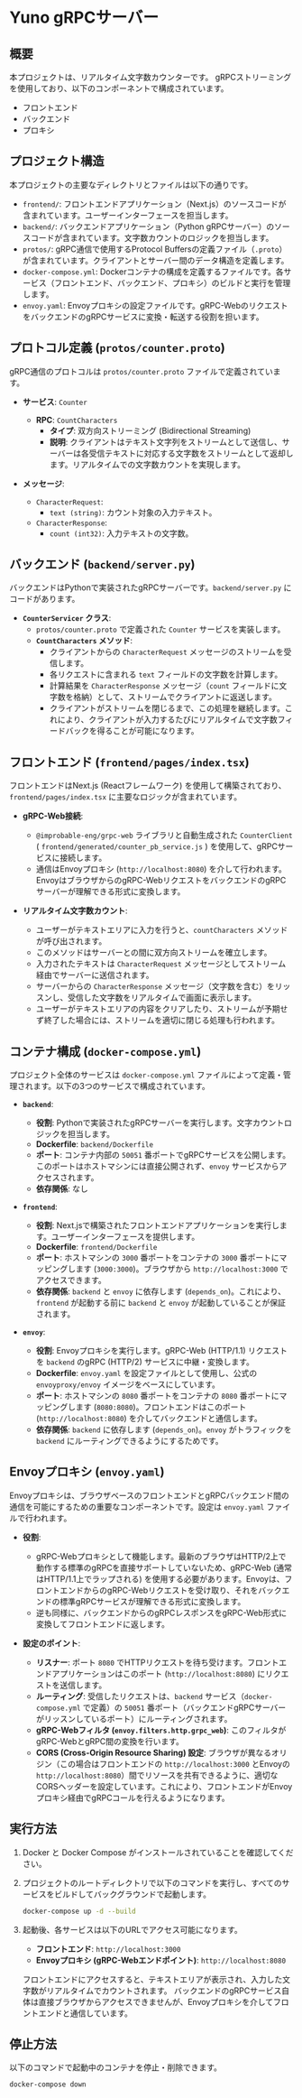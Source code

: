 # Yuno gRPCサーバー

## 概要

本プロジェクトは、リアルタイム文字数カウンターです。
gRPCストリーミングを使用しており、以下のコンポーネントで構成されています。

*   フロントエンド
*   バックエンド
*   プロキシ

## プロジェクト構造

本プロジェクトの主要なディレクトリとファイルは以下の通りです。

*   `frontend/`: フロントエンドアプリケーション（Next.js）のソースコードが含まれています。ユーザーインターフェースを担当します。
*   `backend/`: バックエンドアプリケーション（Python gRPCサーバー）のソースコードが含まれています。文字数カウントのロジックを担当します。
*   `protos/`: gRPC通信で使用するProtocol Buffersの定義ファイル（`.proto`）が含まれています。クライアントとサーバー間のデータ構造を定義します。
*   `docker-compose.yml`: Dockerコンテナの構成を定義するファイルです。各サービス（フロントエンド、バックエンド、プロキシ）のビルドと実行を管理します。
*   `envoy.yaml`: Envoyプロキシの設定ファイルです。gRPC-WebのリクエストをバックエンドのgRPCサービスに変換・転送する役割を担います。

## プロトコル定義 (`protos/counter.proto`)

gRPC通信のプロトコルは `protos/counter.proto` ファイルで定義されています。

*   **サービス**: `Counter`
    *   **RPC**: `CountCharacters`
        *   **タイプ**: 双方向ストリーミング (Bidirectional Streaming)
        *   **説明**: クライアントはテキスト文字列をストリームとして送信し、サーバーは各受信テキストに対応する文字数をストリームとして返却します。リアルタイムでの文字数カウントを実現します。

*   **メッセージ**:
    *   `CharacterRequest`:
        *   `text (string)`: カウント対象の入力テキスト。
    *   `CharacterResponse`:
        *   `count (int32)`: 入力テキストの文字数。

## バックエンド (`backend/server.py`)

バックエンドはPythonで実装されたgRPCサーバーです。`backend/server.py` にコードがあります。

*   **`CounterServicer` クラス**:
    *   `protos/counter.proto` で定義された `Counter` サービスを実装します。
    *   **`CountCharacters` メソッド**:
        *   クライアントからの `CharacterRequest` メッセージのストリームを受信します。
        *   各リクエストに含まれる `text` フィールドの文字数を計算します。
        *   計算結果を `CharacterResponse` メッセージ（`count` フィールドに文字数を格納）として、ストリームでクライアントに返送します。
        *   クライアントがストリームを閉じるまで、この処理を継続します。これにより、クライアントが入力するたびにリアルタイムで文字数フィードバックを得ることが可能になります。

## フロントエンド (`frontend/pages/index.tsx`)

フロントエンドはNext.js (Reactフレームワーク) を使用して構築されており、`frontend/pages/index.tsx` に主要なロジックが含まれています。

*   **gRPC-Web接続**:
    *   `@improbable-eng/grpc-web` ライブラリと自動生成された `CounterClient` ( `frontend/generated/counter_pb_service.js` ) を使用して、gRPCサービスに接続します。
    *   通信はEnvoyプロキシ (`http://localhost:8080`) を介して行われます。EnvoyはブラウザからのgRPC-WebリクエストをバックエンドのgRPCサーバーが理解できる形式に変換します。

*   **リアルタイム文字数カウント**:
    *   ユーザーがテキストエリアに入力を行うと、`countCharacters` メソッドが呼び出されます。
    *   このメソッドはサーバーとの間に双方向ストリームを確立します。
    *   入力されたテキストは `CharacterRequest` メッセージとしてストリーム経由でサーバーに送信されます。
    *   サーバーからの `CharacterResponse` メッセージ（文字数を含む）をリッスンし、受信した文字数をリアルタイムで画面に表示します。
    *   ユーザーがテキストエリアの内容をクリアしたり、ストリームが予期せず終了した場合には、ストリームを適切に閉じる処理も行われます。

## コンテナ構成 (`docker-compose.yml`)

プロジェクト全体のサービスは `docker-compose.yml` ファイルによって定義・管理されます。以下の3つのサービスで構成されています。

*   **`backend`**:
    *   **役割**: Pythonで実装されたgRPCサーバーを実行します。文字カウントロジックを担当します。
    *   **Dockerfile**: `backend/Dockerfile`
    *   **ポート**: コンテナ内部の `50051` 番ポートでgRPCサービスを公開します。このポートはホストマシンには直接公開されず、`envoy` サービスからアクセスされます。
    *   **依存関係**: なし

*   **`frontend`**:
    *   **役割**: Next.jsで構築されたフロントエンドアプリケーションを実行します。ユーザーインターフェースを提供します。
    *   **Dockerfile**: `frontend/Dockerfile`
    *   **ポート**: ホストマシンの `3000` 番ポートをコンテナの `3000` 番ポートにマッピングします (`3000:3000`)。ブラウザから `http://localhost:3000` でアクセスできます。
    *   **依存関係**: `backend` と `envoy` に依存します (`depends_on`)。これにより、`frontend` が起動する前に `backend` と `envoy` が起動していることが保証されます。

*   **`envoy`**:
    *   **役割**: Envoyプロキシを実行します。gRPC-Web (HTTP/1.1) リクエストを `backend` のgRPC (HTTP/2) サービスに中継・変換します。
    *   **Dockerfile**: `envoy.yaml` を設定ファイルとして使用し、公式の `envoyproxy/envoy` イメージをベースにしています。
    *   **ポート**: ホストマシンの `8080` 番ポートをコンテナの `8080` 番ポートにマッピングします (`8080:8080`)。フロントエンドはこのポート (`http://localhost:8080`) を介してバックエンドと通信します。
    *   **依存関係**: `backend` に依存します (`depends_on`)。`envoy` がトラフィックを `backend` にルーティングできるようにするためです。

## Envoyプロキシ (`envoy.yaml`)

Envoyプロキシは、ブラウザベースのフロントエンドとgRPCバックエンド間の通信を可能にするための重要なコンポーネントです。設定は `envoy.yaml` ファイルで行われます。

*   **役割**:
    *   gRPC-Webプロキシとして機能します。最新のブラウザはHTTP/2上で動作する標準のgRPCを直接サポートしていないため、gRPC-Web (通常はHTTP/1.1上でラップされる) を使用する必要があります。Envoyは、フロントエンドからのgRPC-Webリクエストを受け取り、それをバックエンドの標準gRPCサービスが理解できる形式に変換します。
    *   逆も同様に、バックエンドからのgRPCレスポンスをgRPC-Web形式に変換してフロントエンドに返します。

*   **設定のポイント**:
    *   **リスナー**: ポート `8080` でHTTPリクエストを待ち受けます。フロントエンドアプリケーションはこのポート (`http://localhost:8080`) にリクエストを送信します。
    *   **ルーティング**: 受信したリクエストは、`backend` サービス（`docker-compose.yml` で定義）の `50051` 番ポート（バックエンドgRPCサーバーがリッスンしているポート）にルーティングされます。
    *   **gRPC-Webフィルタ (`envoy.filters.http.grpc_web`)**: このフィルタがgRPC-WebとgRPC間の変換を行います。
    *   **CORS (Cross-Origin Resource Sharing) 設定**: ブラウザが異なるオリジン（この場合はフロントエンドの `http://localhost:3000` とEnvoyの `http://localhost:8080`）間でリソースを共有できるように、適切なCORSヘッダーを設定しています。これにより、フロントエンドがEnvoyプロキシ経由でgRPCコールを行えるようになります。

## 実行方法

1.  Docker と Docker Compose がインストールされていることを確認してください。
2.  プロジェクトのルートディレクトリで以下のコマンドを実行し、すべてのサービスをビルドしてバックグラウンドで起動します。

    ```bash
    docker-compose up -d --build
    ```

3.  起動後、各サービスは以下のURLでアクセス可能になります。
    *   **フロントエンド**: `http://localhost:3000`
    *   **Envoyプロキシ (gRPC-Webエンドポイント)**: `http://localhost:8080`

    フロントエンドにアクセスすると、テキストエリアが表示され、入力した文字数がリアルタイムでカウントされます。
    バックエンドのgRPCサービス自体は直接ブラウザからアクセスできませんが、Envoyプロキシを介してフロントエンドと通信しています。

## 停止方法

以下のコマンドで起動中のコンテナを停止・削除できます。

```bash
docker-compose down
```
